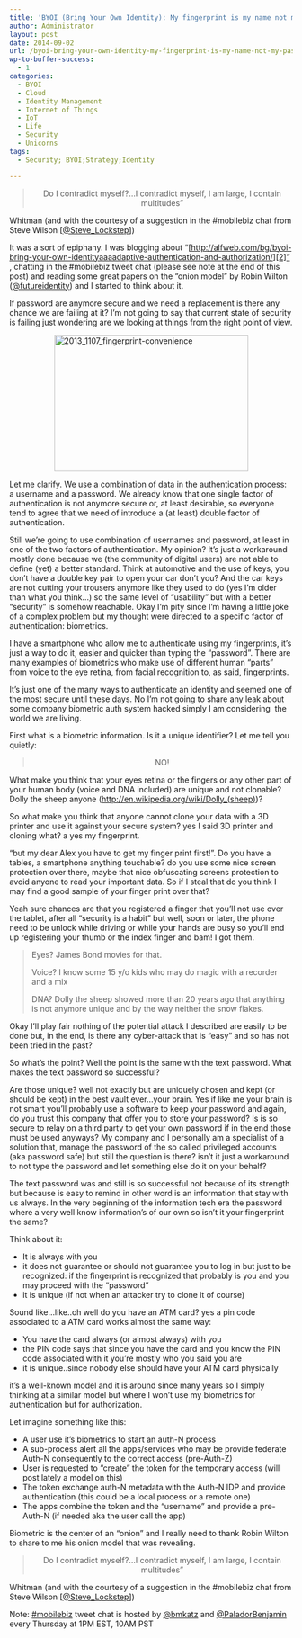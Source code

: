 ```yaml
---
title: 'BYOI (Bring Your Own Identity): My fingerprint is my name not my password'
author: Administrator
layout: post
date: 2014-09-02
url: /byoi-bring-your-own-identity-my-fingerprint-is-my-name-not-my-password/
wp-to-buffer-success:
  - 1
categories:
  - BYOI
  - Cloud
  - Identity Management
  - Internet of Things
  - IoT
  - Life
  - Security
  - Unicorns
tags:
  - Security; BYOI;Strategy;Identity

---
```

> <p align="center">
>   Do I contradict myself?…I contradict myself, I am large, I contain multitudes”
> </p>

Whitman (and with the courtesy of a suggestion in the #mobilebiz chat from Steve Wilson [[@Steve_Lockstep][1]])

It was a sort of epiphany. I was blogging about “[http://alfweb.com/bg/byoi-bring-your-own-identityaaaadaptive-authentication-and-authorization/][2]” , chatting in the #mobilebiz tweet chat (please see note at the end of this post) and reading some great papers on the “onion model” by Robin Wilton ([@futureidentity][3]) and I started to think about it.

If password are anymore secure and we need a replacement is there any chance we are failing at it? I’m not going to say that current state of security is failing just wondering are we looking at things from the right point of view.

[<img title="2013_1107_fingerprint-convenience" style="border-top: 0px; border-right: 0px; border-bottom: 0px; float: none; margin-left: auto; border-left: 0px; display: block; margin-right: auto" border="0" alt="2013_1107_fingerprint-convenience" src="http://alfweb.com/bg/wp-content/uploads/2014/09/2013_1107_fingerprintconvenience_thumb.jpg" width="345" height="243" />][4] 

Let me clarify. We use a combination of data in the authentication process: a username and a password. We already know that one single factor of authentication is not anymore secure or, at least desirable, so everyone tend to agree that we need of introduce a (at least) double factor of authentication.

Still we’re going to use combination of usernames and password, at least in one of the two factors of authentication. My opinion? It’s just a workaround mostly done because we (the community of digital users) are not able to define (yet) a better standard. Think at automotive and the use of keys, you don’t have a double key pair to open your car don’t you? And the car keys are not cutting your trousers anymore like they used to do (yes I’m older than what you think…) so the same level of “usability” but with a better “security” is somehow reachable. Okay I’m pity since I’m having a little joke of a complex problem but my thought were directed to a specific factor of authentication: biometrics.

I have a smartphone who allow me to authenticate using my fingerprints, it’s just a way to do it, easier and quicker than typing the “password”. There are many examples of biometrics who make use of different human “parts” from voice to the eye retina, from facial recognition to, as said, fingerprints.

It’s just one of the many ways to authenticate an identity and seemed one of the most secure until these days. No I’m not going to share any leak about some company biometric auth system hacked simply I am considering&#160; the world we are living.

First what is a biometric information. Is it a unique identifier? Let me tell you quietly:

> <p align="center">
>   NO!
> </p>

<p align="left">
  What make you think that your eyes retina or the fingers or any other part of your human body (voice and DNA included) are unique and not clonable?Dolly the sheep anyone (<a title="http://en.wikipedia.org/wiki/Dolly_(sheep)" href="http://en.wikipedia.org/wiki/Dolly_(sheep">http://en.wikipedia.org/wiki/Dolly_(sheep)</a>)?
</p>

<p align="left">
  So what make you think that anyone cannot clone your data with a 3D printer and use it against your secure system? yes I said 3D printer and cloning what? a yes my fingerprint.
</p>

<p align="left">
  “but my dear Alex you have to get my finger print first!”. Do you have a tables, a smartphone anything touchable? do you use some nice screen protection over there, maybe that nice obfuscating screens protection to avoid anyone to read your important data. So if I steal that do you think I may find a good sample of your finger print over that?
</p>

<p align="left">
  Yeah sure chances are that you registered a finger that you’ll not use over the tablet, after all “security is a habit” but well, soon or later, the phone need to be unlock while driving or while your hands are busy so you’ll end up registering your thumb or the index finger and bam! I got them.
</p>

> <p align="left">
>   Eyes? James Bond movies for that.
> </p>
> 
> <p align="left">
>   Voice? I know some 15 y/o kids who may do magic with a recorder and a mix
> </p>
> 
> <p align="left">
>   DNA? Dolly the sheep showed more than 20 years ago that anything is not anymore unique and by the way neither the snow flakes.
> </p>

<p align="left">
  Okay I’ll play fair nothing of the potential attack I described are easily to be done but, in the end, is there any cyber-attack that is “easy” and so has not been tried in the past?
</p>

<p align="left">
  So what’s the point? Well the point is the same with the text password. What makes the text password so successful?
</p>

<p align="left">
  Are those unique? well not exactly but are uniquely chosen and kept (or should be kept) in the best vault ever…your brain. Yes if like me your brain is not smart you’ll probably use a software to keep your password and again, do you trust this company that offer you to store your password? Is is so secure to relay on a third party to get your own password if in the end those must be used anyways? My company and I personally am a specialist of a solution that, manage the password of the so called privileged accounts (aka password safe) but still the question is there? isn’t it just a workaround to not type the password and let something else do it on your behalf?
</p>

<p align="left">
  The text password was and still is so successful not because of its strength but because is easy to remind in other word is an information that stay with us always. In the very beginning of the information tech era the password where a very well know information&#8217;s of our own so isn’t it your fingerprint the same?
</p>

<p align="left">
  Think about it:
</p>

  * <div align="left">
      It is always with you
    </div>

  * <div align="left">
      it does not guarantee or should not guarantee you to log in but just to be recognized: if the fingerprint is recognized that probably is you and you may proceed with the “password”
    </div>

  * <div align="left">
      it is unique (if not when an attacker try to clone it of course)
    </div>

<p align="left">
  Sound like…like..oh well do you have an ATM card? yes a pin code associated to a ATM card works almost the same way:
</p>

  * <div align="left">
      You have the card always (or almost always) with you
    </div>

  * <div align="left">
      the PIN code says that since you have the card and you know the PIN code associated with it you’re mostly who you said you are
    </div>

  * <div align="left">
      it is unique..since nobody else should have your ATM card physically
    </div>

<p align="left">
  it’s a well-known model and it is around since many years so I simply thinking at a similar model but where I won’t use my biometrics for authentication but for authorization.
</p>

<p align="left">
  Let imagine something like this:
</p>

  * <div align="left">
      A user use it’s biometrics to start an auth-N process
    </div>

  * <div align="left">
      A sub-process alert all the apps/services who may be provide federate Auth-N consequently to the correct access (pre-Auth-Z)
    </div>

  * <div align="left">
      User is requested to “create” the token for the temporary access (will post lately a model on this)
    </div>

  * <div align="left">
      The token exchange auth-N metadata with the Auth-N IDP and provide authentication (this could be a local process or a remote one)
    </div>

  * <div align="left">
      The apps combine the token and the “username” and provide a pre-Auth-N (if needed aka the user call the app)
    </div>

<p align="left">
  Biometric is the center of an “onion” and I really need to thank Robin Wilton to share to me his onion model that was revealing.
</p>

> <p align="center">
>   Do I contradict myself?…I contradict myself, I am large, I contain multitudes”
> </p>

Whitman (and with the courtesy of a suggestion in the #mobilebiz chat from Steve Wilson [[@Steve_Lockstep][1]])

<p align="left">
  Note: <a href="https://twitter.com/search?q=%23mobilebiz">#mobilebiz</a> tweet chat is hosted by <a href="https://twitter.com/bmkatz">@bmkatz</a> and <a href="https://twitter.com/PaladorBenjamin">@PaladorBenjamin</a> every Thursday at 1PM EST, 10AM PST
</p>

<p align="left">
  &#160;
</p>

<p align="left">
  &#160;
</p>

<p align="left">

 [1]: https://twitter.com/Steve_Lockstep
 [2]: http://alfweb.com/bg/byoi-bring-your-own-identityaaaadaptive-authentication-and-authorization/ "http://alfweb.com/bg/byoi-bring-your-own-identityaaaadaptive-authentication-and-authorization/"
 [3]: https://twitter.com/futureidentity
 [4]: http://alfweb.com/bg/wp-content/uploads/2014/09/2013_1107_fingerprintconvenience.jpg